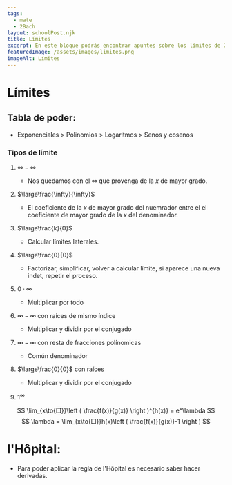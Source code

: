 ```yaml
---
tags:
  - mate
  - 2Bach
layout: schoolPost.njk
title: Límites
excerpt: En este bloque podrás encontrar apuntes sobre los límites de 2º de bachillerato.
featuredImage: /assets/images/limites.png
imageAlt: Límites
---
```


# Límites
## Tabla de poder:
- Exponenciales > Polinomios > Logaritmos > Senos y cosenos

### Tipos de límite
1) $\infty - \infty$

	- Nos quedamos con el $\infty$ que provenga de la $x$ de mayor grado.

2) $\large\frac{\infty}{\infty}$
	- El coeficiente de la $x$ de mayor grado del nuemrador entre el el coeficiente de mayor grado de la $x$ del denominador.

3) $\large\frac{k}{0}$
	- Calcular límites laterales.

4) $\large\frac{0}{0}$

	- Factorizar, simplificar, volver a calcular límite, si aparece una nueva indet, repetir el proceso.

5) $0 \cdot \infty$

	- Multiplicar por todo

6) $\infty-\infty$ con raíces de mismo índice

	- Multiplicar y dividir por el conjugado

7) $\infty-\infty$ con resta de fracciones polínomicas

	- Común denominador

8. $\large\frac{0}{0}$ con raíces

	- Multiplicar y dividir por el conjugado

9.  $1^{\infty}$

$$ \lim_{x\to{□}}\left ( \frac{f(x)}{g(x)} \right )^{h(x)} = e^\lambda $$
$$ \lambda = \lim_{x\to{□}}h(x)\left ( \frac{f(x)}{g(x)}-1 \right ) $$

# l'Hôpital:
- Para poder aplicar la regla de l'Hôpital es necesario saber hacer derivadas.
